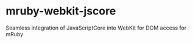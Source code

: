 mruby-webkit-jscore
===================

Seamless integration of JavaScriptCore into WebKit for DOM access for mRuby